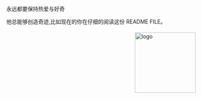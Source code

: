 永远都要保持热爱与好奇

他总能够创造奇迹,比如现在的你在仔细的阅读这份 README FILE。

<img src="https://github-readme-stats.vercel.app/api?username=AccerYou&show_icons=true" alt="logo" height="160" align="right" style="margin: 5px; margin-bottom: 20px;" />
